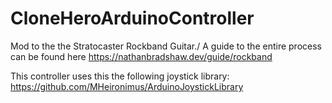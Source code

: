 # CloneHeroArduinoController
Mod to the the Stratocaster Rockband Guitar./
A guide to the entire process can be found here https://nathanbradshaw.dev/guide/rockband


This controller uses this the following joystick library: https://github.com/MHeironimus/ArduinoJoystickLibrary
